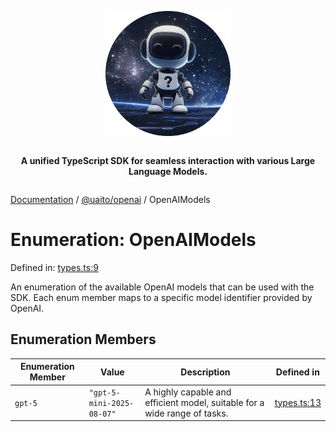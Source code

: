 <div style="display:flex; flex-direction:column; align-items:center;">
<p align="center">
  <img src="../UAITO.png" alt="UAITO Logo" width="200"/>
</p>

<p align="center">
  <strong>A unified TypeScript SDK for seamless interaction with various Large Language Models.</strong>
</p>
</div>

[Documentation](README.md) / [@uaito/openai](@uaito.openai.md) / OpenAIModels

# Enumeration: OpenAIModels

Defined in: [types.ts:9](https://github.com/elribonazo/uaito/blob/a08130038b69653f097dc58d6aedccf1beff2999/packages/openai/src/types.ts#L9)

An enumeration of the available OpenAI models that can be used with the SDK.
Each enum member maps to a specific model identifier provided by OpenAI.

## Enumeration Members

| Enumeration Member | Value | Description | Defined in |
| ------ | ------ | ------ | ------ |
| <a id="gpt-5"></a> `gpt-5` | `"gpt-5-mini-2025-08-07"` | A highly capable and efficient model, suitable for a wide range of tasks. | [types.ts:13](https://github.com/elribonazo/uaito/blob/a08130038b69653f097dc58d6aedccf1beff2999/packages/openai/src/types.ts#L13) |
